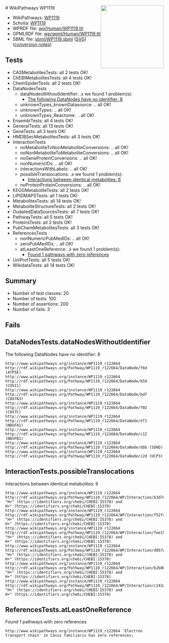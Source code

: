 <img style="float: right; width: 200px" src="../logo.png" />
# WikiPathways WP1119

* WikiPathways: [WP1119](https://identifiers.org/wikipathways:WP1119)
* Scholia: [WP1119](https://scholia.toolforge.org/wikipathways/WP1119)
* WPRDF file: [wp/Human/WP1119.ttl](../wp/Human/WP1119.ttl)
* GPMLRDF file: [wp/gpml/Human/WP1119.ttl](../wp/gpml/Human/WP1119.ttl)
* SBML file: [sbml/WP1119.sbml](../sbml/WP1119.sbml) ([SVG](../sbml/WP1119.svg)) ([conversion notes](../sbml/WP1119.txt))

## Tests
* CASMetabolitesTests: all 2 tests OK!
* ChEBIMetabolitesTests: all 4 tests OK!
* ChemSpiderTests: all 2 tests OK!
* DataNodesTests
    * dataNodesWithoutIdentifier: .x we found 1 problem(s):
        * [The following DataNodes have no identifier: 8](#d2d32fa7)
    * unknownTypes_knownDatasource: .. all OK!
    * unknownTypes: .. all OK!
    * unknownTypes_Reactome: .. all OK!
* EnsemblTests: all 4 tests OK!
* GeneralTests: all 13 tests OK!
* GeneTests: all 3 tests OK!
* HMDBSecMetabolitesTests: all 3 tests OK!
* InteractionTests
    * noMetaboliteToNonMetaboliteConversions: .. all OK!
    * noNonMetaboliteToMetaboliteConversions: .. all OK!
    * noGeneProteinConversions: .. all OK!
    * nonNumericIDs: .. all OK!
    * interactionsWithLabels: .. all OK!
    * possibleTranslocations: .x we found 1 problem(s):
        * [Interactions between identical metabolites: 6](#d59038c9)
    * noProteinProteinConversions: .. all OK!
* KEGGMetaboliteTests: all 2 tests OK!
* LIPIDMAPSTests: all 1 tests OK!
* MetabolitesTests: all 14 tests OK!
* MetaboliteStructureTests: all 2 tests OK!
* OudatedDataSourcesTests: all 7 tests OK!
* PathwayTests: all 5 tests OK!
* ProteinsTests: all 2 tests OK!
* PubChemMetabolitesTests: all 3 tests OK!
* ReferencesTests
    * nonNumericPubMedIDs: .. all OK!
    * zeroPubMedIDs: .. all OK!
    * atLeastOneReference: .x we found 1 problem(s):
        * [Found 1 pathways with zero references](#35eb778e)
* UniProtTests: all 5 tests OK!
* WikidataTests: all 14 tests OK!


## Summary

* Number of test classes: 20
* Number of tests: 100
* Number of assertions: 200
* Number of fails: 3

## Fails

<a name="d2d32fa7" />

## DataNodesTests.dataNodesWithoutIdentifier

The following DataNodes have no identifier: 8
```
http://www.wikipathways.org/instance/WP1119_r122664 http://rdf.wikipathways.org/Pathway/WP1119_r122664/DataNode/f6d (ATP5E)
http://www.wikipathways.org/instance/WP1119_r122664 http://rdf.wikipathways.org/Pathway/WP1119_r122664/DataNode/b59 (COX11)
http://www.wikipathways.org/instance/WP1119_r122664 http://rdf.wikipathways.org/Pathway/WP1119_r122664/DataNode/bd7 (COX7A3)
http://www.wikipathways.org/instance/WP1119_r122664 http://rdf.wikipathways.org/Pathway/WP1119_r122664/DataNode/f02 (COX7C)
http://www.wikipathways.org/instance/WP1119_r122664 http://rdf.wikipathways.org/Pathway/WP1119_r122664/DataNode/df1 (NDUFA1)
http://www.wikipathways.org/instance/WP1119_r122664 http://rdf.wikipathways.org/Pathway/WP1119_r122664/DataNode/c12 (NDUFB1)
http://www.wikipathways.org/instance/WP1119_r122664 http://rdf.wikipathways.org/Pathway/WP1119_r122664/DataNode/dbb (SDHD)
http://www.wikipathways.org/instance/WP1119_r122664 http://rdf.wikipathways.org/Pathway/WP1119_r122664/DataNode/c2d (UCP3)
```

<a name="d59038c9" />

## InteractionTests.possibleTranslocations

Interactions between identical metabolites: 6
```
http://www.wikipathways.org/instance/WP1119_r122664 http://rdf.wikipathways.org/Pathway/WP1119_r122664/WP/Interaction/b3d7d "H+" (https://identifiers.org/chebi/CHEBI:15378) and 
H+" (https://identifiers.org/chebi/CHEBI:15378)
http://www.wikipathways.org/instance/WP1119_r122664 http://rdf.wikipathways.org/Pathway/WP1119_r122664/WP/Interaction/f52f4 "H+" (https://identifiers.org/chebi/CHEBI:15378) and 
H+" (https://identifiers.org/chebi/CHEBI:15378)
http://www.wikipathways.org/instance/WP1119_r122664 http://rdf.wikipathways.org/Pathway/WP1119_r122664/WP/Interaction/fee15 "H+" (https://identifiers.org/chebi/CHEBI:15378) and 
H+" (https://identifiers.org/chebi/CHEBI:15378)
http://www.wikipathways.org/instance/WP1119_r122664 http://rdf.wikipathways.org/Pathway/WP1119_r122664/WP/Interaction/d057a "H+" (https://identifiers.org/chebi/CHEBI:15378) and 
H+" (https://identifiers.org/chebi/CHEBI:15378)
http://www.wikipathways.org/instance/WP1119_r122664 http://rdf.wikipathways.org/Pathway/WP1119_r122664/WP/Interaction/b2b00 "H+" (https://identifiers.org/chebi/CHEBI:15378) and 
H+" (https://identifiers.org/chebi/CHEBI:15378)
http://www.wikipathways.org/instance/WP1119_r122664 http://rdf.wikipathways.org/Pathway/WP1119_r122664/WP/Interaction/c243a "H+" (https://identifiers.org/chebi/CHEBI:15378) and 
H+" (https://identifiers.org/chebi/CHEBI:15378)
```

<a name="35eb778e" />

## ReferencesTests.atLeastOneReference

Found 1 pathways with zero references
```
http://www.wikipathways.org/instance/WP1119_r122664 'Electron transport chain' in Canis familiaris has zero references; 
```


